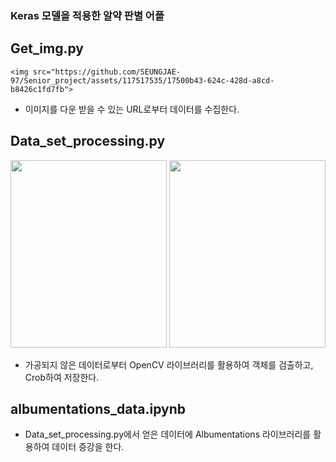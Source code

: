 ### Keras 모델을 적용한 알약 판별 어플

## Get_img.py 
    <img src="https://github.com/SEUNGJAE-97/Senior_project/assets/117517535/17500b43-624c-428d-a8cd-b8426c1fd7fb">
    
   - 이미지를 다운 받을 수 있는 URL로부터 데이터를 수집한다.
   
## Data_set_processing.py 
   <p align="center"><img src="https://github.com/SEUNGJAE-97/Senior_project/assets/117517535/79006101-1688-4541-ba29-1a6c235bb0bf" width="250" height="300"> 
   <img src="https://github.com/SEUNGJAE-97/Senior_project/assets/117517535/398b3259-915c-4631-88a7-c4e161d21386" width="250" height="300"></p>
   
   - 가공되지 않은 데이터로부터 OpenCV 라이브러리를 활용하여 객체를 검출하고, Crob하여 저장한다.
   

   
## albumentations_data.ipynb
   - Data_set_processing.py에서 얻은 데이터에 Albumentations 라이브러리를 활용하여 데이터 증강을 한다. 
